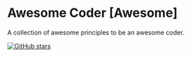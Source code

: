 # Awesome Coder [Awesome]



A collection of awesome principles to be an awesome coder.  



[![GitHub stars](https://img.shields.io/github/stars/murffious/awesome-coder.svg?style=social&label=Star)](https://github.com/murffious/awesome-coder)

